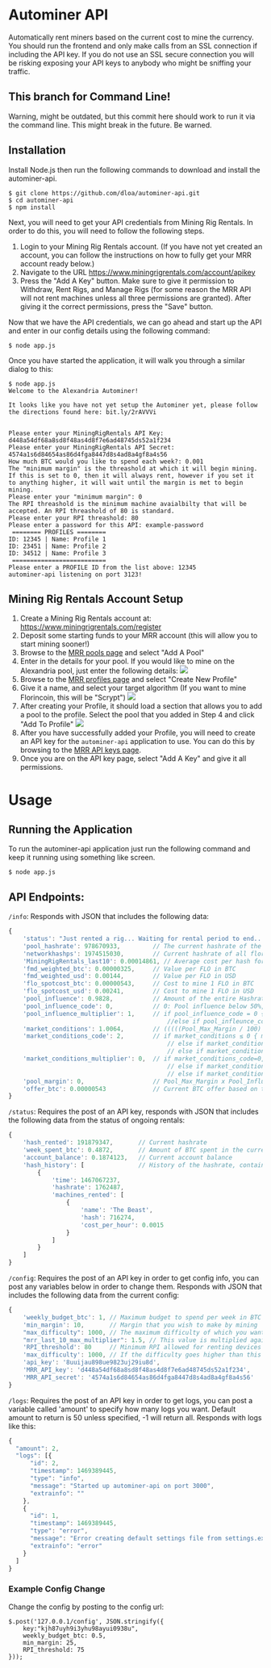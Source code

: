 # Autominer API
Automatically rent miners based on the current cost to mine the currency. You should run the frontend and only make calls from an SSL connection if including the API key. If you do not use an SSL secure connection you will be risking exposing your API keys to anybody who might be sniffing your traffic.

## This branch for Command Line!
Warning, might be outdated, but this commit here should work to run it via the command line. This might break in the future. Be warned.

## Installation
Install Node.js then run the following commands to download and install the autominer-api.
```
$ git clone https://github.com/dloa/autominer-api.git
$ cd autominer-api
$ npm install
```

Next, you will need to get your API credentials from Mining Rig Rentals. In order to do this, you will need to follow the following steps.
1. Login to your Mining Rig Rentals account. (If you have not yet created an account, you can follow the instructions on how to fully get your MRR account ready below.)
2. Navigate to the URL https://www.miningrigrentals.com/account/apikey
3. Press the "Add A Key" button. Make sure to give it permission to Withdraw, Rent Rigs, and Manage Rigs (for some reason the MRR API will not rent machines unless all three permissions are granted). After giving it the correct permissions, press the "Save" button.

Now that we have the API credentials, we can go ahead and start up the API and enter in our config details using the following command:
```
$ node app.js
```
Once you have started the application, it will walk you through a similar dialog to this:
```
$ node app.js
Welcome to the Alexandria Autominer!

It looks like you have not yet setup the Autominer yet, please follow the directions found here: bit.ly/2rAVVVi


Please enter your MiningRigRentals API Key: d448a54df68a8sd8f48as4d8f7e6ad48745ds52a1f234
Please enter your MiningRigRentals API Secret: 4574a1s6d84654as86d4fga8447d8s4ad8a4gf8a4s56
How much BTC would you like to spend each week?: 0.001
The "minimum margin" is the threashold at which it will begin mining. If this is set to 0, then it will always rent, however if you set it to anything higher, it will wait until the margin is met to begin mining.
Please enter your "minimum margin": 0
The RPI threashold is the minimum machine avaialbilty that will be accepted. An RPI threashold of 80 is standard.
Please enter your RPI threashold: 80
Please enter a password for this API: example-password
 ======== PROFILES ======== 
ID: 12345 | Name: Profile 1
ID: 23451 | Name: Profile 2
ID: 34512 | Name: Profile 3
 ========================== 
Please enter a PROFILE ID from the list above: 12345
autominer-api listening on port 3123!
```

## Mining Rig Rentals Account Setup
1. Create a Mining Rig Rentals account at: https://www.miningrigrentals.com/register
2. Deposit some starting funds to your MRR account (this will allow you to start mining sooner!)
3. Browse to the [MRR pools page](https://www.miningrigrentals.com/account/pools) and select "Add A Pool"
4. Enter in the details for your pool. If you would like to mine on the Alexandria pool, just enter the following details:
![](http://skylarostler.com/img/pG4kseCUx7.png)
5. Browse to the [MRR profiles page](https://www.miningrigrentals.com/account/profiles) and select "Create New Profile"
6. Give it a name, and select your target algorithm (If you want to mine Florincoin, this will be "Scrypt")
![](http://skylarostler.com/img/Z00I3kEnAg.png)
7. After creating your Profile, it should load a section that allows you to add a pool to the profile. Select the pool that you added in Step 4 and click "Add To Profile"
![](http://skylarostler.com/img/GyYtpbsU6D.png)
8. After you have successfully added your Profile, you will need to create an API key for the `autominer-api` application to use. You can do this by browsing to the [MRR API keys page](https://www.miningrigrentals.com/account/apikey).
9. Once you are on the API key page, select "Add A Key" and give it all permissions. 

# Usage
## Running the Application
To run the autominer-api application just run the following command and keep it running using something like screen.
```
$ node app.js
```

## API Endpoints:
`/info`: Responds with JSON that includes the following data:
```javascript
{
	'status': "Just rented a rig... Waiting for rental period to end...", // String containing human legible information about the autominer-api status
	'pool_hashrate': 978670933, 		// The current hashrate of the Alexandria Pool
	'networkhashps': 1974515030, 		// Current hashrate of all florincoin miners
	'MiningRigRentals_last10': 0.00014861, // Average cost per hash for an hour from the last 10 rented miners
	'fmd_weighted_btc': 0.00000325, 	// Value per FLO in BTC
	'fmd_weighted_usd': 0.00144, 		// Value per FLO in USD
	'flo_spotcost_btc': 0.00000543, 	// Cost to mine 1 FLO in BTC
	'flo_spotcost_usd': 0.00241, 		// Cost to mine 1 FLO in USD
	'pool_influence': 0.9828, 			// Amount of the entire Hashrate that the pool controls (1 = 50%)
	'pool_influence_code': 0, 			// 0: Pool influence below 50%, 1: Pool influence over 50%
	'pool_influence_multiplier': 1, 	// if pool_influence_code = 0 { pool_influence_multiplier = 1 } 
											//else if pool_infleunce_code = 1 { pool_influence_multiplier = 1 / ( pool_influence^2) }	
	'market_conditions': 1.0064, 		// (((((Pool_Max_Margin / 100) + 1) x flo_spotcost_btc) - fmd_weighted_btc) ÷ fmd_weighted_btc)	
	'market_conditions_code': 2,		// if market_conditions ≤ 0 { market_conditions_code = “0: Market conditions support Max Pool margin” }
											// else if market_conditions > 0 and ≤ 1 { market_conditions_code = “1: Max Pool margin too high for market conditions” }
											// else if market_conditions > 1 { market_conditions_code = “2: Any Pool margin too high for market conditions”}
	'market_conditions_multiplier': 0,	// if market_conditions_code=0, market_conditions_multiplier = 1
											// else if market_conditions_code=1, market_conditions_multiplier = 1-(market_conditions^.5)
											// else if market_conditions_code=2, market_conditions_multiplier = 0
	'pool_margin': 0, 					// Pool_Max_Margin x Pool_Influence_Multiplier x Market_Conditions_Multiplier
	'offer_btc': 0.00000543 			// Current BTC offer based on the cost for 1 FLO plus margins
}
```
`/status`: Requires the post of an API key, responds with JSON that includes the following data from the status of ongoing rentals:
```javascript
{
	'hash_rented': 191879347, 		// Current hashrate
	'week_spent_btc': 0.4872, 		// Amount of BTC spent in the current week
	'account_balance': 0.1874123, 	// Current account balance
	'hash_history': [				// History of the hashrate, contains up to 168 hourly records.
		{
			'time': 1467067237,
			'hashrate': 1762487,
			'machines_rented': [
				{
					'name': 'The Beast',
					'hash': 716274,
					'cost_per_hour': 0.0015
				}
			]
		}
	]
}
```
`/config`: Requires the post of an API key in order to get config info, you can post any variables below in order to change them. Responds with JSON that includes the following data from the current config:
```javascript
{
	'weekly_budget_btc': 1, // Maximum budget to spend per week in BTC
	'min_margin': 10,		// Margin that you wish to make by mining
	"max_difficulty": 1000, // The maximum difficulty of which you want to be mining
    "mrr_last_10_max_multiplier": 1.5, // This value is multiplied against the MRR last 10 average price. For example, if the MRR last 10 average is `0.00001` per hash, and you are ok paying up to 150% of that, then you would use a multiplier of 1.5. This would allow it to pay up to `0.00015` per hash for example. This prevents the API from renting machines charging 4-6x the average.
	'RPI_threshold': 80		// Minimum RPI allowed for renting devices
	'max_difficulty': 1000, // If the difficulty goes higher than this value, the miner will stop renting more rigs. Once it drops back down below, it will start renting rigs again.
	'api_key': '8uuijau898ue9823uj29iu8d',
	'MRR_API_key': 'd448a54df68a8sd8f48as4d8f7e6ad48745ds52a1f234',
	'MRR_API_secret': '4574a1s6d84654as86d4fga8447d8s4ad8a4gf8a4s56'
}
```
`/logs`: Requires the post of an API key in order to get logs, you can post a variable called 'amount' to specify how many logs you want. Default amount to return is 50 unless specified, -1 will return all. Responds with logs like this:
```javascript
{
  "amount": 2,
  "logs": [{
      "id": 2,
      "timestamp": 1469389445,
      "type": "info",
      "message": "Started up autominer-api on port 3000",
      "extrainfo": ""
    },
    {
      "id": 1,
      "timestamp": 1469389445,
      "type": "error",
      "message": "Error creating default settings file from settings.example.cfg",
      "extrainfo": "error"
    }
  ]
}
```

### Example Config Change
Change the config by posting to the config url:
```
$.post('127.0.0.1/config', JSON.stringify({
	key:"kjh87uyh9i3yhu98ayui0938u", 
	weekly_budget_btc: 0.5,
	min_margin: 25,
	RPI_threshold: 75
}));
```
